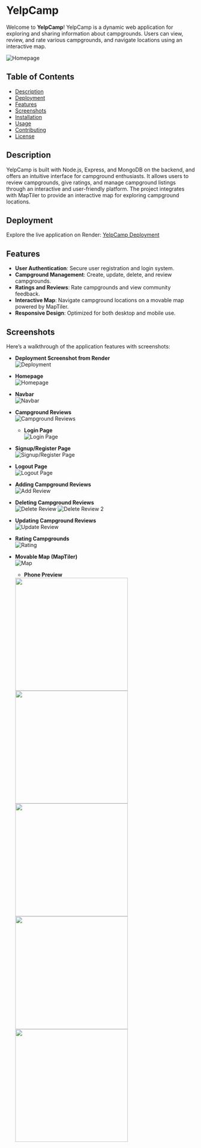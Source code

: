 # YelpCamp

Welcome to **YelpCamp**! YelpCamp is a dynamic web application for exploring and sharing information about campgrounds. Users can view, review, and rate various campgrounds, and navigate locations using an interactive map.

![Homepage](https://github.com/Rituparna-Pahal/YelpCamp/blob/main/Screenshots/homepage.png?raw=true)

## Table of Contents

- [Description](#description)
- [Deployment](#deployment)
- [Features](#features)
- [Screenshots](#screenshots)
- [Installation](#installation)
- [Usage](#usage)
- [Contributing](#contributing)
- [License](#license)

## Description

YelpCamp is built with Node.js, Express, and MongoDB on the backend, and offers an intuitive interface for campground enthusiasts. It allows users to review campgrounds, give ratings, and manage campground listings through an interactive and user-friendly platform. The project integrates with MapTiler to provide an interactive map for exploring campground locations.

## Deployment

Explore the live application on Render: [YelpCamp Deployment](yelpcamp-7pax.onrender.com/)

## Features

- **User Authentication**: Secure user registration and login system.
- **Campground Management**: Create, update, delete, and review campgrounds.
- **Ratings and Reviews**: Rate campgrounds and view community feedback.
- **Interactive Map**: Navigate campground locations on a movable map powered by MapTiler.
- **Responsive Design**: Optimized for both desktop and mobile use.

## Screenshots

Here’s a walkthrough of the application features with screenshots:

- **Deployment Screenshot from Render**  
  ![Deployment](https://github.com/Rituparna-Pahal/YelpCamp/blob/main/Screenshots/Deployment.png?raw=true)

- **Homepage**  
  ![Homepage](https://github.com/Rituparna-Pahal/YelpCamp/blob/main/Screenshots/homepage.png?raw=true)

- **Navbar**  
  ![Navbar](https://github.com/Rituparna-Pahal/YelpCamp/blob/main/Screenshots/Navbar.png?raw=true)

- **Campground Reviews**  
  ![Campground Reviews](https://github.com/Rituparna-Pahal/YelpCamp/blob/main/Screenshots/Campground%20main%20page.png?raw=true)

  - **Login Page**  
  ![Login Page](https://github.com/Rituparna-Pahal/YelpCamp/blob/main/Screenshots/LoginPage.png?raw=true)

- **Signup/Register Page**  
  ![Signup/Register Page](https://github.com/Rituparna-Pahal/YelpCamp/blob/main/Screenshots/SignUpPage.png?raw=true)

- **Logout Page**  
  ![Logout Page](https://github.com/Rituparna-Pahal/YelpCamp/blob/main/Screenshots/Logoutpopup.png?raw=true)

- **Adding Campground Reviews**  
  ![Add Review](https://github.com/Rituparna-Pahal/YelpCamp/blob/main/Screenshots/NewCampgrounds.png?raw=true)

- **Deleting Campground Reviews**  
  ![Delete Review](https://github.com/Rituparna-Pahal/YelpCamp/blob/main/Screenshots/Delete%20Campground.png?raw=true)
  ![Delete Review 2](https://github.com/Rituparna-Pahal/YelpCamp/blob/main/Screenshots/delete%20pop%20up.png?raw=true)

- **Updating Campground Reviews**  
  ![Update Review](https://github.com/Rituparna-Pahal/YelpCamp/blob/main/Screenshots/Editcampground.png?raw=true)

- **Rating Campgrounds**  
  ![Rating](https://github.com/Rituparna-Pahal/YelpCamp/blob/main/Screenshots/ReviewandRatingfeature.png?raw=true)

- **Movable Map (MapTiler)**  
  ![Map](https://github.com/Rituparna-Pahal/YelpCamp/blob/main/Screenshots/DynamicMapByMapTiler.png?raw=true)
 
  - **Phone Preview**  
  <img src="https://github.com/Rituparna-Pahal/YelpCamp/blob/main/Screenshots/phone-homepage.jpeg?raw=true" height="300" style="display: inline-block; vertical-align: top; margin-right: 10px; padding: 0;"/>
  <img src="https://github.com/Rituparna-Pahal/YelpCamp/blob/main/Screenshots/phone-Navbar.jpeg?raw=true" height="300" style="display: inline-block; vertical-align: top; margin-right: 10px; padding: 0;"/>
  <img src="https://github.com/Rituparna-Pahal/YelpCamp/blob/main/Screenshots/phone-Campgrounds.jpeg?raw=true" height="300" style="display: inline-block; vertical-align: top; margin-right: 10px; padding: 0;"/>
  <img src="https://github.com/Rituparna-Pahal/YelpCamp/blob/main/Screenshots/Phone-reviews-2.jpeg?raw=true" height="300" style="display: inline-block; vertical-align: top; margin-right: 10px; padding: 0;"/>


  <img src="https://github.com/Rituparna-Pahal/YelpCamp/blob/main/Screenshots/Phone-reviews.jpeg?raw=true" width="300" style="display: inline-block; vertical-align: top; line-height: 0;"/>




